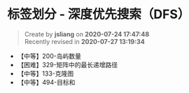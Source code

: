 标签划分 - 深度优先搜索（DFS）
===

> Create by **jsliang** on **2020-07-24 17:47:48**  
> Recently revised in **2020-07-27 13:19:34**  

* 【中等】200-岛屿数量
* 【困难】329-矩阵中的最长递增路径
* 【中等】133-克隆图
* 【中等】494-目标和